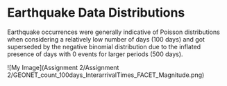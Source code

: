# Earthquake Data Distributions 
 
Earthquake occurrences were generally indicative of Poisson distributions when considering a relatively low number of days (100 days) and got superseded by the negative binomial distribution due to the inflated presence of days with 0 events for larger periods (500 days).

![My Image](Assignment 2/Assignment 2/GEONET_count_100days_InterarrivalTimes_FACET_Magnitude.png)
